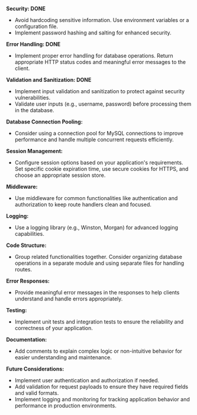 
**Security: DONE**
- Avoid hardcoding sensitive information. Use environment variables or a configuration file.
- Implement password hashing and salting for enhanced security.

**Error Handling: DONE**
- Implement proper error handling for database operations. Return appropriate HTTP status codes and meaningful error messages to the client.

**Validation and Sanitization: DONE**
- Implement input validation and sanitization to protect against security vulnerabilities.
- Validate user inputs (e.g., username, password) before processing them in the database.

**Database Connection Pooling:**
- Consider using a connection pool for MySQL connections to improve performance and handle multiple concurrent requests efficiently.

**Session Management:**
- Configure session options based on your application's requirements. Set specific cookie expiration time, use secure cookies for HTTPS, and choose an appropriate session store.

**Middleware:**
- Use middleware for common functionalities like authentication and authorization to keep route handlers clean and focused.

**Logging:**
- Use a logging library (e.g., Winston, Morgan) for advanced logging capabilities.

**Code Structure:**
- Group related functionalities together. Consider organizing database operations in a separate module and using separate files for handling routes.

**Error Responses:**
- Provide meaningful error messages in the responses to help clients understand and handle errors appropriately.

**Testing:**
- Implement unit tests and integration tests to ensure the reliability and correctness of your application.

**Documentation:**
- Add comments to explain complex logic or non-intuitive behavior for easier understanding and maintenance.

**Future Considerations:**
- Implement user authentication and authorization if needed.
- Add validation for request payloads to ensure they have required fields and valid formats.
- Implement logging and monitoring for tracking application behavior and performance in production environments.